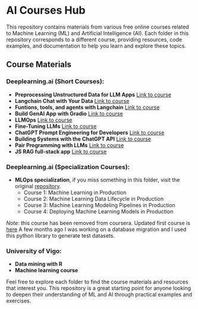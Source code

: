 # AI Courses Hub

This repository contains materials from various free online courses related to Machine Learning (ML) and Artificial Intelligence (AI). Each folder in this repository corresponds to a different course, providing resources, code examples, and documentation to help you learn and explore these topics.

## Course Materials

### Deeplearning.ai (Short Courses):

- **Preprocessing Unstructured Data for LLM Apps** [Link to course](https://www.deeplearning.ai/short-courses/preprocessing-unstructured-data-for-llm-applications/)
- **Langchain Chat with Your Data** [Link to course](https://www.deeplearning.ai/short-courses/langchain-chat-with-your-data/)
- **Funtions, tools, and agents with Langchain** [Link to course](https://www.deeplearning.ai/short-courses/functions-tools-agents-langchain/)
- **Build GenAI App with Gradio** [Link to course](https://www.deeplearning.ai/short-courses/building-generative-ai-applications-with-gradio/)
- **LLMOps** [Link to course](https://www.deeplearning.ai/short-courses/llmops/)
- **Fine-Tuning LLMs** [Link to course](https://www.deeplearning.ai/short-courses/finetuning-large-language-models/)
- **ChatGPT Prompt Engineering for Developers** [Link to course](https://www.deeplearning.ai/short-courses/chatgpt-prompt-engineering-for-developers/)
- **Building Systems with the ChatGPT API** [Link to course](https://www.deeplearning.ai/short-courses/building-systems-with-chatgpt/)
- **Pair Programming with LLMs** [Link to course](https://www.deeplearning.ai/short-courses/pair-programming-llm/)
- **JS RAG full-stack app** [Link to course](https://www.deeplearning.ai/short-courses/javascript-rag-web-apps-with-llamaindex/)

### Deeplearning.ai (Specialization Courses):

- **MLOps specialization**, if you miss something in this folder, visit the original [repository](https://github.com/https-deeplearning-ai/machine-learning-engineering-for-production-public/tree/main).
    - Course 1: Machine Learning in Production
    - Course 2: Machine Learning Data Lifecycle in Production
    - Course 3: Machine Learning Modeling Pipelines in Production
    - Course 4: Deploying Machine Learning Models in Production

*Note*: this course has been removed from coursera. Updated first course is [here](https://www.deeplearning.ai/courses/machine-learning-in-production/)
A few months ago I was working on a database migration and I used this python library to generate test datasets.

### University of Vigo:

- **Data mining with R**
- **Machine learning course**

Feel free to explore each folder to find the course materials and resources that interest you. This repository is a great starting point for anyone looking to deepen their understanding of ML and AI through practical examples and exercises.